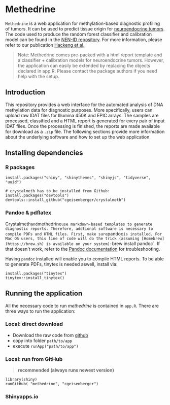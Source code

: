 # Methedrine

`Methedrine` is a web application for methylation-based diagnostic profiling of tumors. It can be used to predict tissue origin for [neuroendocrine tumors](https://en.wikipedia.org/wiki/Neuroendocrine_tumor). The code used to produce the random forest classifier and calibration model can be found in the [NEN-ID repository](https://github.com/whackeng/NEN-ID). For more information, please refer to our publication [Hackeng et al.]().

> Note: Methedrine comes pre-packed with a html report template and a classifier + calibration models for neuroendocrine tumors. However, the application can easily be extended by replacing the objects declared in app.R. Please contact the package authors if you need help with the setup. 


## Introduction

This repository provides a web interface for the automated analysis of DNA methylation data for diagnostic purposes. More specifically, 
users can upload raw IDAT files for Illumina 450K and EPIC arrays. The samples are processed, classified and a HTML report is generated for every pair of input IDAT files. Once the processing is finished, the reports are made available for download as a `.zip` file. The following sections provide more information about the underlying software and how to set up the web application. 


## Installing dependencies

### R packages

```{r}
install.packages("shiny", "shinythemes", "shinyjs", "tidyverse", "uuid")

# crystalmeth has to be installed from Github:
install.packages("devtools")
devtools::install_github("cgeisenberger/crystalmeth")
```

### Pandoc & pdflatex

Crystalmeth` and `methedrine` use markdown-based templates to generate diagnostic reports. Therefore, addtional software is necessary to compile PDFs and HTML files. First, make sure `pandoc` is installed. For Mac OS users, this line of code will do the trick (assuming [Homebrew](https://brew.sh) is available on your system): `brew install pandoc`. If that doesn't work, refer to the [Pandoc documentation](https://pandoc.org/installing.html) for troubleshooting.

Having `pandoc` installed will enable you to compile HTML reports. To be able to generate PDFs, tinytex is needed aswell, install via:

```{r}
install.packages("tinytex")
tinytex::install_tinytex()
```


## Running the application 


All the necessary code to run *methedrine* is contained in `app.R`. There are three ways to run the application: 


### Local: direct download

* Download the raw code from [github](https://raw.githubusercontent.com/cgeisenberger/methedrine/master/app.R)
* copy into folder `path/to/app`
* execute `runApp("path/to/app")`


### Local: run from GitHub

> **recommended (always runs newest version)**

```{r}
library(shiny)
runGitHub( "methedrine", "cgeisenberger")
```


### Shinyapps.io



